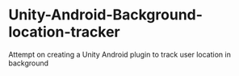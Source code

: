# Unity-Android-Background-location-tracker

Attempt on creating a Unity Android plugin to track user location in background
